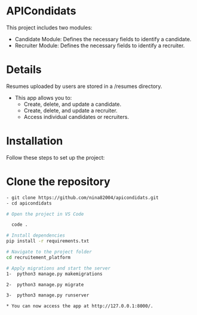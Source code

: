 # APICondidats
This project includes two modules:

* Candidate Module: Defines the necessary fields to identify a candidate.
* Recruiter Module: Defines the necessary fields to identify a recruiter.
# Details
Resumes uploaded by users are stored in a /resumes directory.
* This app allows you to:
     * Create, delete, and update a candidate.
     * Create, delete, and update a recruiter.
     * Access individual candidates or recruiters.
  
# Installation
Follow these steps to set up the project:

# Clone the repository
```bash
- git clone https://github.com/nina82004/apicondidats.git
- cd apicondidats

# Open the project in VS Code

  code .

# Install dependencies
pip install -r requirements.txt

# Navigate to the project folder
cd recruitement_platform

# Apply migrations and start the server
1-  python3 manage.py makemigrations

2-  python3 manage.py migrate

3-  python3 manage.py runserver

* You can now access the app at http://127.0.0.1:8000/.

